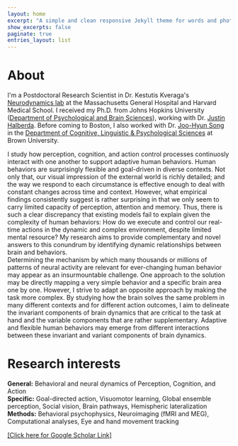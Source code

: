 ```yaml
---
layout: home
excerpt: "A simple and clean responsive Jekyll theme for words and photos."
show_excerpts: false
paginate: true
entries_layout: list
---
```

# About <br />
I'm a Postdoctoral Research Scientist in Dr. Kestutis Kveraga's [Neurodynamics lab](http://www.kveragalab.org/index.html) at the Massachusetts General Hospital and Harvard Medical School. I received my Ph.D. from Johns Hopkins University ([Department of Psychological and Brain Sciences](https://pbs.jhu.edu/)), working with Dr. [Justin Halberda](http://www.halberdalab.net/). Before coming to Boston, I also worked with Dr. [Joo-Hyun Song](http://research.clps.brown.edu/songlab/) in the [Department of Cognitive, Linguistic & Psychological Sciences](https://www.brown.edu/academics/cognitive-linguistic-psychological-sciences/home) at Brown University.<br />

I study how perception, cognition, and action control processes continuosly interact with one another to support adaptive human behaviors. Human behaviors are surprisingly flexible and goal-driven in diverse contexts. Not only that, our visual impression of the external world is richly detailed; and the way we respond to each circumstance is effective enough to deal with constant changes across time and context. However, what empirical findings consistently suggest is rather surprising in that we only seem to carry limited capacity of perception, attention and memory. Thus, there is such a clear discrepancy that existing models fail to explain given the complexity of human behaviors: How do we execute and control our real-time actions in the dynamic and complex environment, despite limited mental resource? 
My research aims to provide complementary and novel answers to this conundrum by identifying dynamic relationships between brain and behaviors.<br />
Determining the mechanism by which many thousands or millions of patterns of neural activity are relevant for ever-changing human behavior may appear as an insurmountable challenge. One approach to the solution may be directly mapping a very simple behavior and a specific brain area one by one. However, I strive to adapt an opposite approach by making the task more complex. By studying how the brain solves the same problem in many different contexts and for different action outcomes, I aim to delineate the invariant components of brain dynamics that are critical to the task at hand and the variable components that are rather supplementary. Adaptive and flexible human behaviors may emerge from different interactions between these invariant and variant components of brain dynamics.<br />

# Research interests <br />
**General:** Behavioral and neural dynamics of Perception, Cognition, and Action<br />
**Specific:** Goal-directed action, Visuomotor learning, Global ensemble perception, Social vision, Brain pathways, Hemispheric lateralization<br />
**Methods:** Behavioral psychophysics, Neuroimaging (fMRI and MEG), Computational analyses, Eye and hand movement tracking <br />

[[Click here for Google Scholar Link]](https://scholar.google.com/citations?user=Zq3Z-ioAAAAJ&hl=en)

